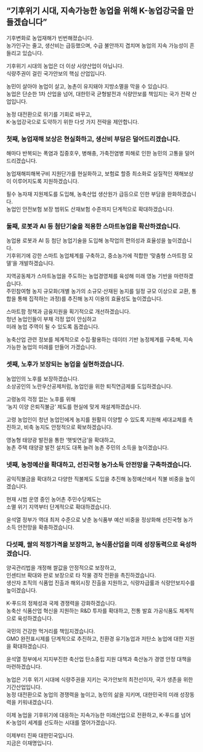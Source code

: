 ## “기후위기 시대, 지속가능한 농업을 위해 K-농업강국을 만들겠습니다”

기후변화로 농업재해가 빈번해졌습니다.  
농가인구는 줄고, 생산비는 급등했으며, 수급 불안까지 겹치며 농업의 지속 가능성이 흔들리고 있습니다.   

기후위기 시대의 농업은 더 이상 사양산업이 아닙니다.  
식량주권이 걸린 국가안보의 핵심 산업입니다.   

농민이 살아야 농업이 살고, 농촌이 유지돼야 지방소멸을 막을 수 있습니다.   
농업은 단순한 1차 산업을 넘어, 대한민국 균형발전과 식량안보를 책임지는 국가 전략 산업입니다.  

농정 대전환으로 위기를 기회로 바꾸고,   
K-농업강국으로 도약하기 위한 다섯 가지 전략을 제안합니다.  

### 첫째, 농업재해 보상은 현실화하고, 생산비 부담은 덜어드리겠습니다.
해마다 반복되는 폭염과 집중호우, 병해충, 가축전염병 피해로 인한 농민의 고통을 덜어드리겠습니다.  

농업재해피해복구비 지원단가를 현실화하고, 보험료 할증 최소화로 실질적인 재해보상이 이루어지도록 지원하겠습니다.  

필수 농자재 지원제도를 도입해, 농축산업 생산원가 급등으로 인한 부담을 완화하겠습니다.  
농업인 안전보험 보장 범위도 산재보험 수준까지 단계적으로 확대하겠습니다.  

### 둘째, 로봇과 AI 등 첨단기술을 적용한 스마트농업을 확산하겠습니다.
농업용 로봇과 AI 등 첨단 농업기술을 도입해 농작업의 편의성과 효율성을 높이겠습니다.   
기후위기에 강한 스마트 농업체계를 구축하고, 중소농가에 적합한 ‘맞춤형 스마트팜 모델’을 개발하겠습니다.  

지역공동체가 스마트농업을 주도하는 농업경영체를 육성해 미래 영농 기반을 마련하겠습니다.   
주민참여형 농지 규모화(개별 농가의 소규모·산재된 농지를 일정 규모 이상으로 교환, 통합을 통해 집적하는 과정)를 추진해 농지 이용의 효율성도 높이겠습니다.   

스마트팜 정책과 금융지원을 획기적으로 개선하겠습니다.   
청년 농업인들이 부채 걱정 없이 안심하고   
미래 농업 주역이 될 수 있도록 돕겠습니다.  

농축산업 관련 정보를 체계적으로 수집·활용하는 데이터 기반 농정체계를 구축해, 지속가능한 농업의 미래를 만들어 가겠습니다.  

### 셋째, 노후가 보장되는 농업을 실현하겠습니다. 
농업인의 노후를 보장하겠습니다.   
소상공인의 노란우산공제처럼, 농업인을 위한 퇴직연금제를 도입하겠습니다.   

고령농의 걱정 없는 노후를 위해   
‘농지 이양 은퇴직불금’ 제도를 현실에 맞게 재설계하겠습니다.  

고령 농업인이 청년 농업인에게 농지를 원활히 이양할 수 있도록 지원해 세대교체를 촉진하고, 비축 농지도 안정적으로 확보하겠습니다.  

영농형 태양광 발전을 통한 ‘햇빛연금’을 확대하고,   
농촌 주택 태양광 발전 설치도 대폭 늘려 농촌 주민의 소득을 높이겠습니다.   

### 넷째, 농정예산을 확대하고, 선진국형 농가소득 안전망을 구축하겠습니다.
공익직불금을 확대하고 다양한 직불제도 도입을 추진해 농정예산에서 직불 비중을 높이겠습니다.  

현재 시범 운영 중인 농어촌 주민수당제도는   
소멸 위기 지역부터 단계적으로 확대하겠습니다.   

윤석열 정부가 역대 최저 수준으로 낮춘 농식품부 예산 비중을 정상화해 선진국형 농가소득 안전망을 확충하겠습니다.   

### 다섯째, 쌀의 적정가격을 보장하고, 농식품산업을 미래 성장동력으로 육성하겠습니다. 
양곡관리법을 개정해 쌀값을 안정적으로 보장하고,   
인센티브 확대와 판로 보장으로 타 작물 경작 전환을 촉진하겠습니다.   
생산자 조직의 식품업 진출과 해외시장 진출을 지원하고, 식량자급률과 식량안보지수를 높이겠습니다.  

K-푸드의 정체성과 국제 경쟁력을 강화하겠습니다.   
농축산 식품산업 혁신을 지원하는 R&D 투자를 확대하고, 전통 발효 가공식품도 체계적으로 육성하겠습니다.  

국민의 건강한 먹거리를 책임지겠습니다.   
GMO 완전표시제를 단계적으로 추진하고, 친환경 유기농업과 저탄소 농업에 대한 지원을 확대하겠습니다.  

윤석열 정부에서 지지부진한 축산업 탄소중립 지원 대책과 축산농가 경영 안정 대책을 마련하겠습니다.  

농업은 기후 위기 시대에 식량주권을 지키는 국가안보의 최전선이자, 국가 생존을 위한 기간산업입니다.   
농정 대전환으로 농업의 경쟁력을 높이고, 농민의 삶을 지키며, 대한민국의 미래 성장동력을 키워내겠습니다.  

이제 농업을 기후위기에 대응하는 지속가능한 미래산업으로 전환하고, K-푸드를 넘어 K-농업이 세계를 선도하는 시대를 열어가겠습니다.  

이제부터 진짜 대한민국입니다.  
지금은 이재명입니다.

